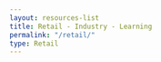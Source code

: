 ```yaml
---
layout: resources-list
title: Retail - Industry - Learning
permalink: "/retail/"
type: Retail
---
```

